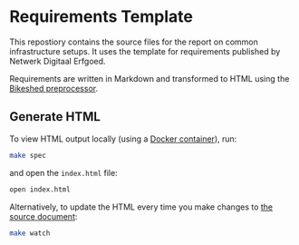 # Requirements Template

This repostiory contains the source files for the report on common infrastructure setups. 
It uses the template for requirements published by Netwerk Digitaal Erfgoed.

Requirements are written in Markdown and transformed to HTML using the
[Bikeshed preprocessor](https://tabatkins.github.io/bikeshed/).

## Generate HTML

To view HTML output locally (using a [Docker container](https://github.com/netwerk-digitaal-erfgoed/bikeshed-docker)),
run:

```bash
make spec
```

and open the `index.html` file:

```bash
open index.html
```

Alternatively, to update the HTML every time you make changes to [the source document](index.bs):

```bash
make watch
```
